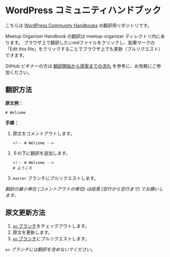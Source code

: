 # WordPress コミュニティハンドブック

こちらは [WordPress Community Handbooks](https://make.wordpress.org/community/handbook/) の翻訳用リポジトリです。

Meetup Organizer Handbook の翻訳は meetup-organizer ディレクトリ内にあります。
ブラウザ上で翻訳したいmdファイルをクリックし、鉛筆マークの「Edit this file」をクリックすることでブラウザ上でも更新（プルリクエスト）できます。

GitHub ビギナーの方は [翻訳開始から提案までの流れ](https://github.com/jawordpressorg/community-handbook/wiki/%E7%BF%BB%E8%A8%B3%E9%96%8B%E5%A7%8B%E3%81%8B%E3%82%89%E6%8F%90%E6%A1%88%E3%81%BE%E3%81%A7%E3%81%AE%E6%B5%81%E3%82%8C) を参考に、お気軽にご参加ください。

## 翻訳方法

__原文例：__

```
# Welcome
```

__手順：__

1.  原文をコメントアウトします。
    ```
    <!-- # Welcome -->
    ```
2.  その下に翻訳を追加します。
    ```
    <!-- # Welcome -->
    # ようこそ
    ```
3.  `master` ブランチにプルリクエストします。

_翻訳の最小単位 (コメントアウトの単位) は段落 (空行から空行まで) でお願いします。_

## 原文更新方法

1.  [`en` ブランチ](https://github.com/jawordpressorg/community-handbook/tree/en)をチェックアウトします。
2.  原文を更新します。
3.  [`en` ブランチ](https://github.com/jawordpressorg/community-handbook/tree/en)にプルリクエストします。

_`en` ブランチには翻訳を含めないでください。_
